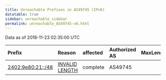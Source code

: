 ```yaml
---
title: Unreachable Prefixes in AS49745 (IPv6)
datatable: true
sidebar: unreachable_sidebar
permalink: unreachable_AS49745-v6.html
---
```


Data as of 2018-11-23 02:35:00 UTC


<div class="datatable-begin"></div>

| Prefix                                                       | Reason                                                                                                      | affected   | Authorized AS   |   MaxLength | Anchor                                       |   unreachable /48s |
|:-------------------------------------------------------------|:------------------------------------------------------------------------------------------------------------|:-----------|:----------------|------------:|:---------------------------------------------|-------------------:|
| [2402:9e80:21::/48](https://stat.ripe.net/2402:9e80:21::/48) | [INVALID LENGTH](https://rpki-validator.ripe.net/announcement-preview?asn=AS49745&prefix=2402:9e80:21::/48) | complete   | AS49745         |          47 | [APNIC](unreachable_APNIC_RPKI_Root-v6.html) |                  1 |

<div class="datatable-end"></div>